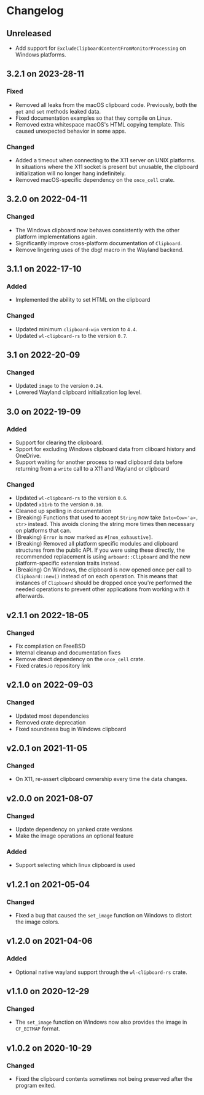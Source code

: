 # Changelog

## Unreleased
- Add support for `ExcludeClipboardContentFromMonitorProcessing` on Windows platforms.

## 3.2.1 on 2023-28-11

### Fixed
- Removed all leaks from the macOS clipboard code. Previously, both the `get` and `set` methods leaked data.
- Fixed documentation examples so that they compile on Linux.
- Removed extra whitespace macOS's HTML copying template. This caused unexpected behavior in some apps.

### Changed
- Added a timeout when connecting to the X11 server on UNIX platforms. In situations where the X11 socket is present but unusable, the clipboard
  initialization will no longer hang indefinitely.
- Removed macOS-specific dependency on the `once_cell` crate.

## 3.2.0 on 2022-04-11

### Changed
- The Windows clipboard now behaves consistently with the other
platform implementations again.
- Significantly improve cross-platform documentation of `Clipboard`.
- Remove lingering uses of the dbg! macro in the Wayland backend.

## 3.1.1 on 2022-17-10

### Added
- Implemented the ability to set HTML on the clipboard

### Changed
- Updated minimum `clipboard-win` version to `4.4`.
- Updated `wl-clipboard-rs` to the version `0.7`.

## 3.1 on 2022-20-09

### Changed
- Updated `image` to the version `0.24`.
- Lowered Wayland clipboard initialization log level.

## 3.0 on 2022-19-09

### Added
- Support for clearing the clipboard.
- Spport for excluding Windows clipboard data from cliboard history and OneDrive.
- Support waiting for another process to read clipboard data before returning
from a `write` call to a X11 and Wayland or clipboard

### Changed
- Updated `wl-clipboard-rs` to the version `0.6`.
- Updated `x11rb` to the version `0.10`.
- Cleaned up spelling in documentation
- (Breaking) Functions that used to accept `String` now take `Into<Cow<'a>, str>` instead. 
This avoids cloning the string more times then necessary on platforms that can.
- (Breaking) `Error` is now marked as `#[non_exhaustive]`.
- (Breaking) Removed all platform specific modules and clipboard structures from the public API.
If you were using these directly, the recommended replacement is using `arboard::Clipboard` and 
the new platform-specific extension traits instead.
- (Breaking) On Windows, the clipboard is now opened once per call to `Clipboard::new()` instead of on
each operation. This means that instances of `Clipboard` should be dropped once you're performed the
needed operations to prevent other applications from working with it afterwards.

## v2.1.1 on 2022-18-05

### Changed

- Fix compilation on FreeBSD
- Internal cleanup and documentation fixes
- Remove direct dependency on the `once_cell` crate.
- Fixed crates.io repository link

## v2.1.0 on 2022-09-03

### Changed

- Updated most dependencies
- Removed crate deprecation
- Fixed soundness bug in Windows clipboard

## v2.0.1 on 2021-11-05

### Changed

- On X11, re-assert clipboard ownership every time the data changes.

## v2.0.0 on 2021-08-07

### Changed

- Update dependency on yanked crate versions
- Make the image operations an optional feature

### Added

- Support selecting which linux clipboard is used

## v1.2.1 on 2021-05-04

### Changed

- Fixed a bug that caused the `set_image` function on Windows to distort the
  image colors.

## v1.2.0 on 2021-04-06

### Added

- Optional native wayland support through the `wl-clipboard-rs` crate.

## v1.1.0 on 2020-12-29

### Changed

- The `set_image` function on Windows now also provides the image in
  `CF_BITMAP` format.

## v1.0.2 on 2020-10-29

### Changed

- Fixed the clipboard contents sometimes not being preserved after the program
  exited.
